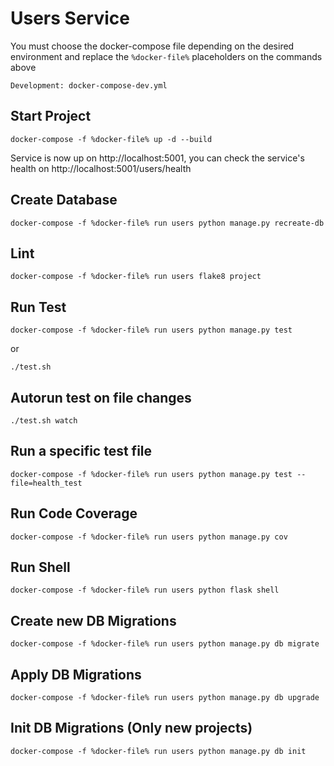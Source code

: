 # Users Service
You must choose the docker-compose file depending on the desired environment and replace the `%docker-file%` placeholders on the commands above
```
Development: docker-compose-dev.yml
```

## Start Project
```
docker-compose -f %docker-file% up -d --build
```
Service is now up on http://localhost:5001, you can check the service's health on http://localhost:5001/users/health

## Create Database
```
docker-compose -f %docker-file% run users python manage.py recreate-db
```

## Lint
```
docker-compose -f %docker-file% run users flake8 project
```

## Run Test
```
docker-compose -f %docker-file% run users python manage.py test
```
or
```
./test.sh
```

## Autorun test on file changes
```
./test.sh watch
```

## Run a specific test file
```
docker-compose -f %docker-file% run users python manage.py test --file=health_test
```

## Run Code Coverage
```
docker-compose -f %docker-file% run users python manage.py cov
```

## Run Shell
```
docker-compose -f %docker-file% run users python flask shell
```

## Create new DB Migrations
```
docker-compose -f %docker-file% run users python manage.py db migrate
```

## Apply DB Migrations
```
docker-compose -f %docker-file% run users python manage.py db upgrade
```

## Init DB Migrations (Only new projects)
```
docker-compose -f %docker-file% run users python manage.py db init
```
